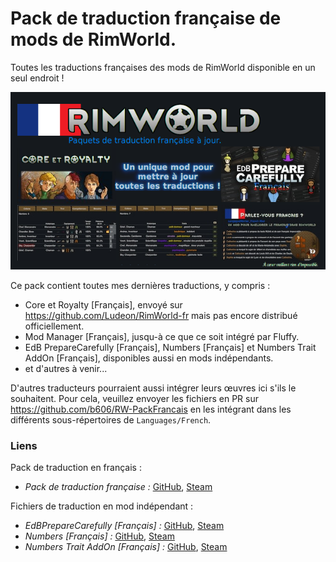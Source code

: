 # Pack de traduction française de mods de RimWorld.

Toutes les traductions françaises des mods de RimWorld disponible en un seul endroit !

![Main Image](./About/Preview.png)

Ce pack contient toutes mes dernières traductions, y compris :
- Core et Royalty [Français], envoyé sur https://github.com/Ludeon/RimWorld-fr mais pas encore distribué officiellement. 
- Mod Manager [Français], jusqu-à ce que ce soit intégré par Fluffy.
- EdB PrepareCarefully [Français], Numbers [Français] et Numbers Trait AddOn [Français], disponibles aussi en mods indépendants.
- et d'autres à venir...

D'autres traducteurs pourraient aussi intégrer leurs œuvres ici s'ils le souhaitent. Pour cela, veuillez envoyer les fichiers en PR sur https://github.com/b606/RW-PackFrancais en les intégrant dans les différents sous-répertoires de `Languages/French`.

### Liens

Pack de traduction en français :
- *Pack de traduction française :* [GitHub](https://github.com/b606/RW-PackFrancais/releases/latest), [Steam](https://steamcommunity.com/sharedfiles/filedetails/?id=2286691155)

Fichiers de traduction en mod indépendant :
- *EdBPrepareCarefully [Français] :* [GitHub](https://github.com/b606/EdBPrepareCarefully-fr/releases/latest), [Steam](https://steamcommunity.com/sharedfiles/filedetails/?id=2081907934)
- *Numbers [Français] :* [GitHub](https://github.com/b606/Numbers-Francais/releases/latest), [Steam](https://steamcommunity.com/sharedfiles/filedetails/?id=2286691155)
- *Numbers Trait AddOn [Français] :* [GitHub](https://github.com/b606/NumbersTraitAddOn-Francais/releases/latest), [Steam](https://steamcommunity.com/sharedfiles/filedetails/?id=2286691905)
